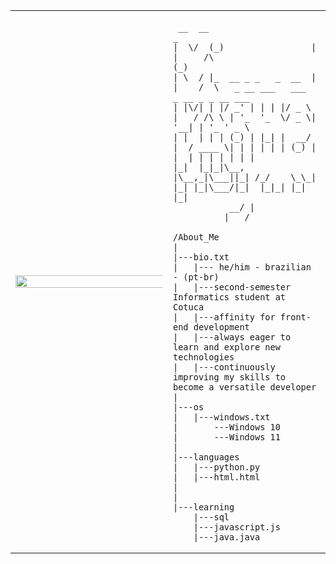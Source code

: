 <table>
  <tr>
    <td style="width: 50%;">
       <img src="https://i.pinimg.com/564x/70/b4/0a/70b40ae8cca2ba1ee9ea975c63c579e6.jpg" style="width: 200%; border: none;"/>
    </td>
    <td style="width: 50%; vertical-align: top;">
      <p style="font-family: monospace; font-size: 16px;">
       
     __  __                     _                                 
    |  \/  (_)                 | |     /\                        (_)
    | \  / |_  __ _ _   _  __  | |    /  \   _ __ ___   ___  _ __ _ _ __ ___
    | |\/| | |/ _' | | | |/ _ \  |   / /\ \ | '_  '_  \/ _ \| '__| | '_ ' _ \
    | |  | | | (_) | |_| |  __/  |  / ____ \| | | | | | (_) | |  | | | | | | |
    |_|  |_|_|\__, |\__,_|\___||_| /_/    \_\_| |_| |_|\___/|_|  |_|_| |_| |_|
               __/ |
              |___/ 

</p>

    /About_Me
    |
    |---bio.txt
    |   |--- he/him - brazilian - (pt-br)
    |   |---second-semester Informatics student at Cotuca
    |   |---affinity for front-end development
    |   |---always eager to learn and explore new technologies
    |   |---continuously improving my skills to become a versatile developer
    |
    |---os
    |   |---windows.txt
    |       ---Windows 10
    |       ---Windows 11
    |
    |---languages
    |   |---python.py
    |   |---html.html
    |
    |
    |---learning
        |---sql
        |---javascript.js
        |---java.java
        
  </tr>
</table>
